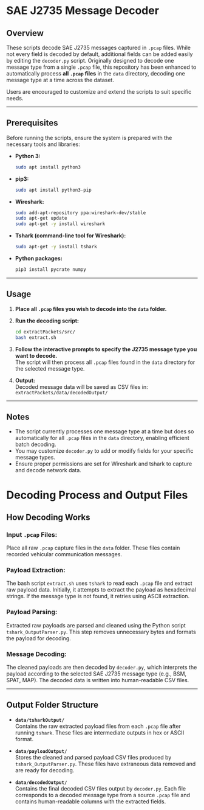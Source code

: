 # SAE J2735 Message Decoder

## Overview  
These scripts decode SAE J2735 messages captured in `.pcap` files. While not every field is decoded by default, additional fields can be added easily by editing the `decoder.py` script. Originally designed to decode one message type from a single `.pcap` file, this repository has been enhanced to automatically process **all `.pcap` files** in the `data` directory, decoding one message type at a time across the dataset.

Users are encouraged to customize and extend the scripts to suit specific needs.

---

## Prerequisites

Before running the scripts, ensure the system is prepared with the necessary tools and libraries:

- **Python 3:**  
  ```bash
  sudo apt install python3
  ```
- **pip3:**  
  ```bash
  sudo apt install python3-pip
  ```
- **Wireshark:**  
  ```bash
  sudo add-apt-repository ppa:wireshark-dev/stable
  sudo apt-get update
  sudo apt-get -y install wireshark
  ```
- **Tshark (command-line tool for Wireshark):**  
  ```bash
  sudo apt-get -y install tshark
  ```
- **Python packages:**  
  ```bash
  pip3 install pycrate numpy
  ```

---

## Usage

1. **Place all `.pcap` files you wish to decode into the `data` folder.**

2. **Run the decoding script:**  
   ```bash
   cd extractPackets/src/
   bash extract.sh
   ```

3. **Follow the interactive prompts to specify the J2735 message type you want to decode.**  
   The script will then process all `.pcap` files found in the `data` directory for the selected message type.

4. **Output:**  
   Decoded message data will be saved as CSV files in:  
   `extractPackets/data/decodedOutput/`

---

## Notes

- The script currently processes one message type at a time but does so automatically for all `.pcap` files in the `data` directory, enabling efficient batch decoding.
- You may customize `decoder.py` to add or modify fields for your specific message types.
- Ensure proper permissions are set for Wireshark and tshark to capture and decode network data.

# Decoding Process and Output Files

## How Decoding Works

### Input `.pcap` Files:  
Place all raw `.pcap` capture files in the `data` folder. These files contain recorded vehicular communication messages.

### Payload Extraction:  
The bash script `extract.sh` uses `tshark` to read each `.pcap` file and extract raw payload data. Initially, it attempts to extract the payload as hexadecimal strings. If the message type is not found, it retries using ASCII extraction.

### Payload Parsing:  
Extracted raw payloads are parsed and cleaned using the Python script `tshark_OutputParser.py`. This step removes unnecessary bytes and formats the payload for decoding.

### Message Decoding:  
The cleaned payloads are then decoded by `decoder.py`, which interprets the payload according to the selected SAE J2735 message type (e.g., BSM, SPAT, MAP). The decoded data is written into human-readable CSV files.

---

## Output Folder Structure

- **`data/tsharkOutput/`**  
  Contains the raw extracted payload files from each `.pcap` file after running `tshark`. These files are intermediate outputs in hex or ASCII format.

- **`data/payloadOutput/`**  
  Stores the cleaned and parsed payload CSV files produced by `tshark_OutputParser.py`. These files have extraneous data removed and are ready for decoding.

- **`data/decodedOutput/`**  
  Contains the final decoded CSV files output by `decoder.py`. Each file corresponds to a decoded message type from a source `.pcap` file and contains human-readable columns with the extracted fields.
